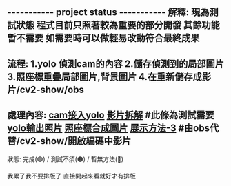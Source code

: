 ----------- project status -----------
解釋:
現為測試狀態
程式目前只照著較為重要的部分開發
其餘功能暫不需要
如需要時可以做輕易改動符合最終成果
--------------------------------------
流程:
1.yolo 偵測cam的內容
2.儲存偵測到的局部圖片
3.照座標重疊局部圖片,背景圖片
4.在重新儲存成影片/cv2-show/obs
--------------------------------------
處理內容:
[cam接入yolo](🟠)
[影片拆解](🟢) #此條為測試需要
[yolo輸出照片](🟢)
[照座標合成圖片](🟢)
[展示方法-3](🟠)
#由obs代替/cv2-show/開啟編碼中影片
--------------------------------------
狀態:
完成(🟢) / 測試不須(🟠) / 暫無方法(🔴)

我累了我不要排版了 直接開起來看就好才有排版
